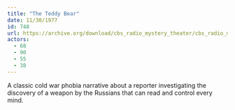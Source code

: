 ```yaml
---
title: "The Teddy Bear"
date: 11/30/1977
id: 748
url: https://archive.org/download/cbs_radio_mystery_theater/cbs_radio_mystery_theater-0701-0750.zip/cbs_radio_mystery_theater-0701-0750%2Fcbsrmt_0748_the_teddy_bear.mp3
actors:
  - 68
  - 90
  - 55
  - 38
---
```

A classic cold war phobia narrative about a reporter investigating the discovery of a weapon by the Russians that can read and control every mind.